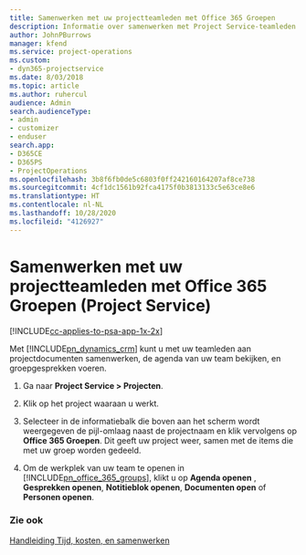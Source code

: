 ```yaml
---
title: Samenwerken met uw projectteamleden met Office 365 Groepen
description: Informatie over samenwerken met Project Service-teamleden via Office 365 Groepen
author: JohnPBurrows
manager: kfend
ms.service: project-operations
ms.custom:
- dyn365-projectservice
ms.date: 8/03/2018
ms.topic: article
ms.author: ruhercul
audience: Admin
search.audienceType:
- admin
- customizer
- enduser
search.app:
- D365CE
- D365PS
- ProjectOperations
ms.openlocfilehash: 3b8f6fb0de5c6803f0ff242160164207af8ce738
ms.sourcegitcommit: 4cf1dc1561b92fca4175f0b3813133c5e63ce8e6
ms.translationtype: HT
ms.contentlocale: nl-NL
ms.lasthandoff: 10/28/2020
ms.locfileid: "4126927"
---
```

# <a name="collaborate-with-your-project-team-members-with-office-365-groups-project-service"></a>Samenwerken met uw projectteamleden met Office 365 Groepen (Project Service)

[!INCLUDE[cc-applies-to-psa-app-1x-2x](../includes/cc-applies-to-psa-app-1x-2x.md)]

Met [!INCLUDE[pn_dynamics_crm](../includes/pn-dynamics-crm.md)] kunt u met uw teamleden aan projectdocumenten samenwerken, de agenda van uw team bekijken, en groepgesprekken voeren.  
  
1. Ga naar **Project Service > Projecten**.  
  
2. Klik op het project waaraan u werkt.  
  
3. Selecteer in de informatiebalk die boven aan het scherm wordt weergegeven de pijl-omlaag naast de projectnaam en klik vervolgens op **Office 365 Groepen**. Dit geeft uw project weer, samen met de items die met uw groep worden gedeeld.  
  
4. Om de werkplek van uw team te openen in [!INCLUDE[pn_office_365_groups](../includes/pn-office-365-groups.md)], klikt u op **Agenda openen** , **Gesprekken openen**, **Notitieblok openen**, **Documenten open** of **Personen openen**.  
  
### <a name="see-also"></a>Zie ook  
 [Handleiding Tijd, kosten, en samenwerken](../psa/time-expense-collaboration-guide.md)

